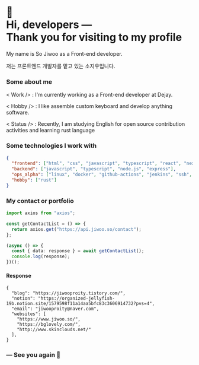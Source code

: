 # 👋<br/>Hi, developers ―<br/>Thank you for visiting to my profile

My name is So Jiwoo as a Front-end developer.

저는 프론트엔드 개발자를 맡고 있는 소지우입니다.

### Some about me

< Work /> : I'm currently working as a Front-end developer at Dejay.

< Hobby /> : I like assemble custom keyboard and develop anything software.

< Status /> : Recently, I am studying English for open source contribution activities and learning rust language

### Some technologies I work with

```json
{
  "frontend": ["html", "css", "javascript", "typescript", "react", "next.js"],
  "backend": ["javascript", "typescript", "node.js", "express"],
  "ops_alpha": ["linux", "docker", "github-actions", "jenkins", "ssh", "zsh", "git"],
  "hobby": ["rust"]
}
```

### My contact or portfolio

```typescript
import axios from "axios";

const getContactList = () => {
  return axios.get("https://api.jiwoo.so/contact");
};

(async () => {
  const { data: response } = await getContactList();
  console.log(response);
})();
```

#### Response

```console
{
  "blog": "https://jiwooproity.tistory.com/",
  "notion": "https://organized-jellyfish-19b.notion.site/1579598f11a14aa5bfc83c3606914732?pvs=4",
  "email": "jiwooproity@naver.com",
  "websites": [
    "https://www.jiwoo.so/",
    "https://bglovely.com/",
    "http://www.skinclouds.net/"
  ],
}
```

### ― See you again 🙌
